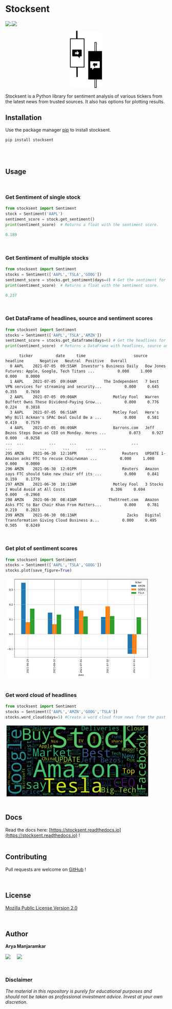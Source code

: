 
# Stocksent

<a href="https://github.com/Aryagm/Stocksent" target="blank"><img align="center" src="https://img.shields.io/badge/Stocksent-100000?logo=github&logoColor=white" />
<a href="https://pepy.tech/project/stocksent" target="blank"><img align="center" src="https://static.pepy.tech/personalized-badge/stocksent?style=for-the-badge&period=total&units=international_system&left_color=black&right_color=orange&left_text=Downloads" />
</a>
</a>


<p align="center">
<img src="https://raw.githubusercontent.com/Aryagm/Stocksent/master/logo.png" alt="logo" width="100"/>
</p>

Stocksent is a Python library for sentiment analysis of various tickers from the latest news from trusted sources. It also has options for plotting results.

## Installation

Use the package manager [pip](https://pypi.org/project/stocksent/) to install stocksent.

```bash
pip install stocksent
```
<br />
<br />

## Usage

<br />

### Get Sentiment of single stock

```python 
from stocksent import Sentiment
stock = Sentiment('AAPL')
sentiment_score = stock.get_sentiment()
print(sentiment_score)  # Returns a float with the sentiment score.
```

```python
0.189
```
<br />

### Get Sentiment of multiple stocks

```python
from stocksent import Sentiment
stocks = Sentiment(['AAPL','TSLA','GOOG'])
sentiment_score = stocks.get_sentiment(days=4) # Get the sentiment for the past 4 days.
print(sentiment_score)  # Returns a float with the sentiment score.
```

```python
0.237
```
<br/>

### Get DataFrame of headlines, source and sentiment scores

```python
from stocksent import Sentiment
stocks = Sentiment(['AAPL','TSLA','AMZN'])
sentiment_score = stocks.get_dataframe(days=6) # Get the headlines for the past 6 days.
print(sentiment_score)  # Returns a DataFrame with headlines, source and sentiment scores.
```

```
      ticker          date	   time	                    source	                                      headline       Negative   Neutral  Positive   Overall    
  0	AAPL	2021-07-05	09:55AM	 Investor's Business Daily   Dow Jones Futures: Apple, Google, Tech Titans ...	        0.000	  1.000	    0.000    0.0000
  1	AAPL	2021-07-05	09:04AM	           The Independent   7 best VPN services for streaming and security...	        0.000	  0.645	    0.355    0.7650
  2	AAPL	2021-07-05	09:00AM	               Motley Fool   Warren Buffett Owns These Dividend-Paying Grow...	        0.000	  0.776	    0.224    0.3818
  3	AAPL	2021-07-05	06:51AM	               Motley Fool   Here's Why Bill Ackman's SPAC Deal Could Be a ...	        0.000	  0.581	    0.419    0.7579
  4	AAPL	2021-07-05	06:09AM                Barrons.com   Jeff Bezos Steps Down as CEO on Monday. Heres ...	        0.073	  0.927	    0.000   -0.0258
...	 ...	       ...	    ...	                       ...	                                           ...	          ...	    ...	      ...	...
295	AMZN	2021-06-30	12:16PM	                   Reuters   UPDATE 1-Amazon asks FTC to recuse Chairwoman ...	        0.000	  1.000	    0.000    0.0000
296	AMZN	2021-06-30	12:01PM	                   Reuters   Amazon says FTC should take new chair off its ...	        0.000	  0.841	    0.159    0.1779
297	AMZN	2021-06-30	10:13AM	               Motley Fool   3 Stocks I Would Avoid at All Costs	                0.306	  0.694	    0.000   -0.2960
298	AMZN	2021-06-30	08:43AM	             TheStreet.com   Amazon Asks FTC to Bar Chair Khan From Matters...	        0.000	  0.781     0.219    0.2023
299	AMZN	2021-06-30	08:13AM	                     Zacks   Digital Transformation Giving Cloud Business a...	        0.000	  0.495     0.505    0.6249
```

<br />

### Get plot of sentiment scores

```python
from stocksent import Sentiment
stocks = Sentiment(['AAPL','TSLA','GOOG'])
stocks.plot(save_figure=True)
```
<img src="https://raw.githubusercontent.com/Aryagm/Stocksent/master/plot.png" alt="plot" width=450/>

<br />
<br />

### Get word cloud of headlines

```python
from stocksent import Sentiment
stocks = Sentiment(['AAPL','AMZN','GOOG','TSLA'])
stocks.word_cloud(days=5) #Create a word cloud from news from the past 5 days.
```
<img src="https://raw.githubusercontent.com/Aryagm/Stocksent/master/word_cloud.png" alt="word cloud" width=450/>

<br />
<br />

## Docs
Read the docs here: [https://stocksent.readthedocs.io](https://stocksent.readthedocs.io) !
<br />
<br />

## Contributing
Pull requests are welcome on [GitHub](https://github.com/Aryagm/Stocksent) !

<br />

## License
[Mozilla Public License
Version 2.0](https://www.mozilla.org/en-US/MPL/2.0/)

<br />

## Author
**Arya Manjaramkar**

<a href="https://www.linkedin.com/in/arya-manjaramkar" target="blank"><img align="center" src="https://img.shields.io/badge/Arya Manjaramkar-0077B5?style=for-the-badge&logo=linkedin&logoColor=white" /></a>  &nbsp;&nbsp;&nbsp;       <a href="https://www.github.com/Aryagm" target="blank"><img align="center" src="https://img.shields.io/badge/Aryagm-100000?style=for-the-badge&logo=github&logoColor=white" /></a>

<br/>

### Disclaimer
<i>
The material in this repository is purely for educational purposes and should not be taken as professional investment advice. Invest at your own discretion.
</i>
